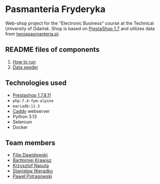 # Pasmanteria Fryderyka

Web-shop project for the "Electronic Business" course at the Technical University of Gdańsk. Shop is based on [PrestaShop 1.7](https://github.com/PrestaShop/PrestaShop/tree/1.7.8.x) and utilizes data from [twojapasmanteria.pl](https://www.twojapasmanteria.pl/).

## README files of components
1. [How to run](src/README.md)
2. [Data seeder](data_seeder/README.md)

## Technologies used

- [Prestashop 1.7.8.11](https://github.com/PrestaShop/PrestaShop/tree/1.7.8.11)
- `php:7.4-fpm-alpine`
- `mariadb:11.5`
- [Caddy](https://caddyserver.com/) webserver
- Python 3.13
- Selenium
- Docker

## Team members

- [Filip Dawidowski](https://github.com/fildaw)
- [Bartłomiej Krawisz](https://github.com/ketrab2003)
- [Krzysztof Nasuta](https://github.com/Nasus20202)
- [Stanisław Nieradko](https://github.com/KanarekLife)
- [Paweł Pstrągowski](https://github.com/oenea)
